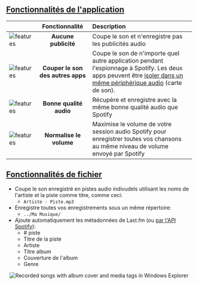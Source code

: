 ## [Fonctionnalités de l'application](#app-features)

|| Fonctionnalité | Description |
| - | :-: | :- |
| <img alt="features" src="./assets/images/feature_no_ad.png" /> | __Aucune publicité__ | Coupe le son et n'enregistre pas les publicités audio |
| <img alt="features" src="./assets/images/feature_mute_apps.png" /> | __Couper le son des autres apps__ | Coupe le son de n'importe quel autre application pendant l'espionnage à Spotify. Les deux apps peuvent être [isoler dans un même périphérique audio](./faq.html#spotify-audio-endpoint) (carte de son). |
| <img alt="features" src="./assets/images/feature_audio_quality.png" /> | __Bonne qualité audio__ | Récupère et enregistre avec la même bonne qualité audio que Spotify |
| <img alt="features" src="./assets/images/feature_max_out.png" /> | __Normalise le volume__ | Maximise le volume de votre session audio Spotify pour enregistrer toutes vos chansons au même niveau de volume envoyé par Spotify |

## [Fonctionnalités de fichier](#file-features)
- Coupe le son enregistré en pistes audio indivudels utilisant les noms de l'artiste et la piste comme titre, comme ceci:
   - `Artiste - Piste.mp3`
- Enregistre toutes vos enregistrements sous un même répertoire:
   - `../Ma Musique/`
- Ajoute automatiquement les métadonnées de Last.fm (ou [par l'API Spotify](./faq.html#get-mp3-metadata-from-spotify-api)):
   - \# piste
   - Titre de la piste
   - Artiste
   - Titre album
   - Couverture de l'album
   - Genre

<p align="center"><img alt="Recorded songs with album cover and media tags in Windows Explorer" src="./assets/images/saved_songs_list.png" /></p>
